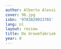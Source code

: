 ```yaml
---
author: Alberto Alessi
cover: 96.jpg
isbn: '9783829013765'
lang: nl
layout: review
title: De droomfabriek
year: 0
---
```



